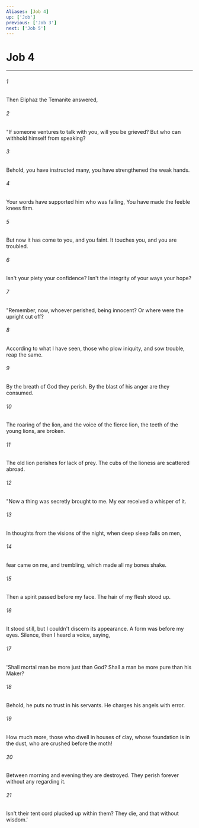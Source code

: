 ```yaml
---
Aliases: [Job 4]
up: ['Job']
previous: ['Job 3']
next: ['Job 5']
---
```

# Job 4
***





###### 1 

Then Eliphaz the Temanite answered, 



###### 2 

"If someone ventures to talk with you, will you be grieved? But who can withhold himself from speaking? 



###### 3 

Behold, you have instructed many, you have strengthened the weak hands. 



###### 4 

Your words have supported him who was falling, You have made the feeble knees firm. 



###### 5 

But now it has come to you, and you faint. It touches you, and you are troubled. 



###### 6 

Isn't your piety your confidence? Isn't the integrity of your ways your hope? 



###### 7 

"Remember, now, whoever perished, being innocent? Or where were the upright cut off? 



###### 8 

According to what I have seen, those who plow iniquity, and sow trouble, reap the same. 



###### 9 

By the breath of God they perish. By the blast of his anger are they consumed. 



###### 10 

The roaring of the lion, and the voice of the fierce lion, the teeth of the young lions, are broken. 



###### 11 

The old lion perishes for lack of prey. The cubs of the lioness are scattered abroad. 



###### 12 

"Now a thing was secretly brought to me. My ear received a whisper of it. 



###### 13 

In thoughts from the visions of the night, when deep sleep falls on men, 



###### 14 

fear came on me, and trembling, which made all my bones shake. 



###### 15 

Then a spirit passed before my face. The hair of my flesh stood up. 



###### 16 

It stood still, but I couldn't discern its appearance. A form was before my eyes. Silence, then I heard a voice, saying, 



###### 17 

'Shall mortal man be more just than God? Shall a man be more pure than his Maker? 



###### 18 

Behold, he puts no trust in his servants. He charges his angels with error. 



###### 19 

How much more, those who dwell in houses of clay, whose foundation is in the dust, who are crushed before the moth! 



###### 20 

Between morning and evening they are destroyed. They perish forever without any regarding it. 



###### 21 

Isn't their tent cord plucked up within them? They die, and that without wisdom.'
